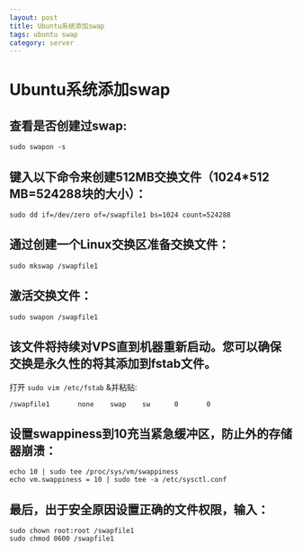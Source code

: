 ```yaml
---
layout: post
title: Ubuntu系统添加swap
tags: ubuntu swap
category: server
---
```


# Ubuntu系统添加swap

## 查看是否创建过swap:

    sudo swapon -s

##  键入以下命令来创建512MB交换文件（1024*512 MB=524288块的大小）：

    sudo dd if=/dev/zero of=/swapfile1 bs=1024 count=524288

## 通过创建一个Linux交换区准备交换文件：

    sudo mkswap /swapfile1

## 激活交换文件：

    sudo swapon /swapfile1


## 该文件将持续对VPS直到机器重新启动。您可以确保交换是永久性的将其添加到fstab文件。

打开 `sudo vim /etc/fstab` &并粘贴:

    /swapfile1       none    swap    sw      0       0

## 设置swappiness到10充当紧急缓冲区，防止外的存储器崩溃：

    echo 10 | sudo tee /proc/sys/vm/swappiness
    echo vm.swappiness = 10 | sudo tee -a /etc/sysctl.conf

## 最后，出于安全原因设置正确的文件权限，输入：

    sudo chown root:root /swapfile1
    sudo chmod 0600 /swapfile1
